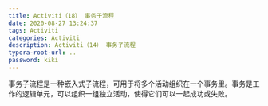 ```yaml
---
title: Activiti（18） 事务子流程
date: 2020-08-27 13:24:37
tags: Activiti
categories: Activiti
description: Activiti（14） 事务子流程
typora-root-url: ..
password: kiki
---
```


事务子流程是一种嵌入式子流程，可用于将多个活动组织在一个事务里。事务是工作的逻辑单元，可以组织一组独立活动，使得它们可以一起成功或失败。